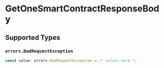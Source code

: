 # GetOneSmartContractResponseBody


## Supported Types

### `errors.BadRequestException`

```typescript
const value: errors.BadRequestException = /* values here */
```


